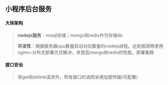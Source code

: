 ## 小程序后台服务

#### 大体架构
> **nodejs服务**：nosql存储；mongo和redis作为存储db

> **并发性**：根据服务器cpu数量启动对应数量的nodejs进程。达到瓶颈再使用nginx+分布式部署方式解决，并提高mongo和redis的性能，部署集群

#### 接口安全
>  除get和delete请求外，所有接口的调用采用加密传输(可配置)
